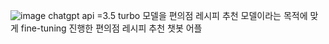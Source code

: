 ![image](https://github.com/kssosoy/chatbot-/assets/92496809/39f885bc-8e3f-4ff2-9e29-70cf89cad9ee)
chatgpt api =3.5 turbo 모델을 편의점 레시피 추천 모델이라는 목적에 맞게 fine-tuning 진행한 
편의점 레시피 추천 챗봇 어플
